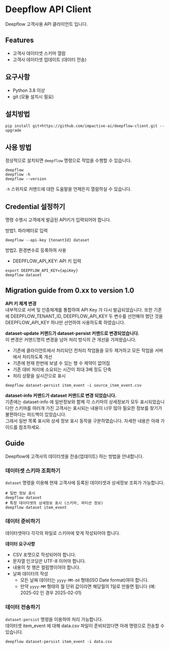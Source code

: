 # Deepflow API Client

Deepflow 고객사용 API 클라이언트 입니다.

## Features

- 고객사 데이터셋 스키마 열람
- 고객사 데이터셋 업데이트 (데이터 전송)

## 요구사항

- Python 3.8 이상
- git (모듈 설치시 필요)

## 설치방법

```shell
pip install git+https://github.com/impactive-ai/deepflow-client.git --upgrade
```

## 사용 방법

정상적으로 설치되면 `deepflow` 명령으로 작업을 수행할 수 있습니다.

```shell
deepflow
deepflow -h
deepflow --version
```

`-h` 스위치로 커맨드에 대한 도움말을 언제든지 열람하실 수 있습니다.


## Credential 설정하기

명령 수행시 고객에게 발급된 API키가 입력되어야 합니다.

방법1. 파라메터로 입력

```shell
deepflow --api-key {tenantId} dataset
```

방법2. 환경변수로 등록하여 사용

- DEEPFLOW_API_KEY: API 키 입력


```shell
export DEEPFLOW_API_KEY={apiKey}
deepflow dataset
```

## Migration guide from 0.xx to version 1.0

**API 키 체계 변경**  
내부적으로 서버 및 인증체계를 통합하여 API Key 가 다시 발급되었습니다. 
또한 기존에 DEEPFLOW_TENANT_ID, DEEPFLOW_API_KEY 두 변수를 선언해야 했던 것을 DEEPFLOW_API_KEY 하나만 선언하여 사용하도록 하였습니다. 

**dataset-update 커맨드가 dataset-persist 커맨드로 변경되었습니다.**  
이 변경은 커맨드명의 변경을 넘어 처리 방식의 큰 개선을 가져왔습니다.
- 기존에 클라이언트에서 처리되던 전처리 작업들을 모두 제거하고 모든 작업을 서버에서 처리하도록 개선
- 기존에 현재 한번에 보낼 수 있는 행 수 제약이 없어짐
- 기존 대비 처리에 소요되는 시간이 최대 3배 정도 단축
- 처리 상황을 실시간으로 표시

```shell
deepflow dataset-persist item_event -i source_item_event.csv
```

**dataset-info 커맨드가 dataset 커맨드로 변경 되었습니다.**  
기존에는 dataset-info 에 일반정보와 함께 각 스키마의 상세정보가 모두 표시되었습니다만 
스키마를 여러개 가진 고객사는 표시되는 내용이 너무 많아 필요한 정보를 찾기가 불편하다는 피드백이 있었습니다.  
그래서 일반 목록 표시와 상세 정보 표시 동작을 구분하였습니다. 자세한 내용은 아래 가이드를 참조하세요.


## Guide

Deepflow에 고객사의 데이터셋을 전송(업데이트) 하는 방법을 안내합니다.

### 데이터셋 스키마 조회하기

`dataset` 명령을 이용해 현재 고객사에 등록된 데이터셋과 상세정보 조회가 가능합니다.

```shell
# 일반 정보 표시
deepflow dataset
# 특정 데이터셋의 상세정보 표시 (스키마, 파티션 정보)
deepflow dataset item_event
```

### 데이터 준비하기

데이터셋마다 각각의 파일로 스키마에 맞게 작성되어야 합니다.
 
**데이터 요구사항**

- CSV 포맷으로 작성되어야 합니다.
- 문자열 인코딩은 UTF-8 이어야 합니다.
- 내용의 첫 행은 컬럼명이어야 합니다.
- 날짜 데이터의 작성
  - 모든 날짜 데이터는 `yyyy-MM-dd` 형태(ISO Date format)여야 합니다.
  - 만약 `yyyy-MM` 형태의 월 단위 값이라면 해당월의 1일로 만들면 됩니다 (예: 2025-02 인 경우 2025-02-01)

### 데이터 전송하기

`dataset-persist` 명령을 이용하여 처리 가능합니다.  
데이터셋 item_event 에 대해 data.csv 파일이 준비되었다면 아래 명령으로 전송할 수 있습니다.

```shell
deepflow dataset-persist item_event -i data.csv
```

